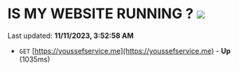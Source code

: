 # IS MY WEBSITE RUNNING ? [![](https://img.shields.io/static/v1?label=Sponsor&message=%E2%9D%A4&logo=GitHub&color=%23fe8e86)](https://github.com/sponsors/<username>)

Last updated: **11/11/2023, 3:52:58 AM**

- `GET` [https://youssefservice.me](https://youssefservice.me) - **Up** (1035ms)
